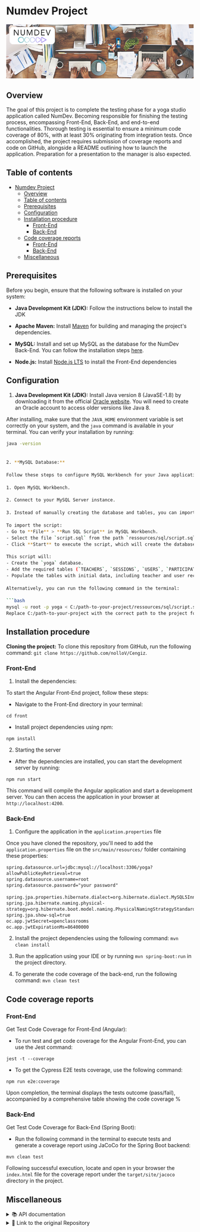 # Numdev Project

![NumDev Logo](./ressources/images/P5_banner-numdev.png)

## Overview

The goal of this project is to complete the testing phase for a yoga studio application called NumDev. Becoming responsible for finishing the testing process, encompassing Front-End, Back-End, and end-to-end functionalities. Thorough testing is essential to ensure a minimum code coverage of 80%, with at least 30% originating from integration tests. Once accomplished, the project requires submission of coverage reports and code on GitHub, alongside a README outlining how to launch the application. Preparation for a presentation to the manager is also expected.

## Table of contents

- [Numdev Project](#numdev-project)
  - [Overview](#overview)
  - [Table of contents](#table-of-contents)
  - [Prerequisites](#prerequisites)
  - [Configuration](#configuration)
  - [Installation procedure](#installation-procedure)
    - [Front-End](#front-end)
    - [Back-End](#back-end)
  - [Code coverage reports](#code-coverage-reports)
    - [Front-End](#front-end-1)
    - [Back-End](#back-end-1)
  - [Miscellaneous](#miscellaneous)

## Prerequisites

Before you begin, ensure that the following software is installed on your system:

- **Java Development Kit (JDK):** Follow the instructions below to install the JDK

- **Apache Maven:** Install [Maven](https://maven.apache.org/) for building and managing the project's dependencies.

- **MySQL:** Install and set up MySQL as the database for the NumDev Back-End. You can follow the installation steps [here](https://openclassrooms.com/fr/courses/6971126-implementez-vos-bases-de-donnees-relationnelles-avec-sql/7152681-installez-le-sgbd-mysql).

- **Node.js:** Install [Node.js LTS](https://nodejs.org/en) to install the Front-End dependencies

## Configuration

1. **Java Development Kit (JDK):** Install Java version 8 (JavaSE-1.8) by downloading it from the official [Oracle website](https://www.oracle.com/java/technologies/javase/javase8-archive-downloads.html). You will need to create an Oracle account to access older versions like Java 8.

After installing, make sure that the `JAVA_HOME` environment variable is set correctly on your system, and the `java` command is available in your terminal. You can verify your installation by running:

```bash
java -version


2. **MySQL Database:**

Follow these steps to configure MySQL Workbench for your Java application:

1. Open MySQL Workbench.

2. Connect to your MySQL Server instance.

3. Instead of manually creating the database and tables, you can import the pre-configured SQL script provided in the project. The script is located at `ressources/sql/script.sql`.

To import the script:
- Go to **File** > **Run SQL Script** in MySQL Workbench.
- Select the file `script.sql` from the path `ressources/sql/script.sql`.
- Click **Start** to execute the script, which will create the database, tables, and insert initial data.

This script will:
- Create the `yoga` database.
- Add the required tables (`TEACHERS`, `SESSIONS`, `USERS`, `PARTICIPATE`).
- Populate the tables with initial data, including teacher and user records.

Alternatively, you can run the following command in the terminal:

```bash
mysql -u root -p yoga < C:/path-to-your-project/ressources/sql/script.sql
Replace C:/path-to-your-project with the correct path to the project folder on your machine.
```

## Installation procedure

**Cloning the project:**
To clone this repository from GitHub, run the following command: `git clone https://github.com/nolloV/Cengiz`.

### Front-End

1. Install the dependencies:

To start the Angular Front-End project, follow these steps:

- Navigate to the Front-End directory in your terminal:

```shell
cd front
```

- Install project dependencies using npm:

```shell
npm install
```

2. Starting the server

- After the dependencies are installed, you can start the development server by running:

```shell
npm run start
```

This command will compile the Angular application and start a development server.
You can then access the application in your browser at `http://localhost:4200`.

### Back-End

1. Configure the application in the `application.properties` file

Once you have cloned the repository, you'll need to add the `application.properties` file on the `src/main/resources/` folder containing these properties:

```properties
spring.datasource.url=jdbc:mysql://localhost:3306/yoga?allowPublicKeyRetrieval=true
spring.datasource.username=root
spring.datasource.password="your password"

spring.jpa.properties.hibernate.dialect=org.hibernate.dialect.MySQL5InnoDBDialect
spring.jpa.hibernate.naming.physical-strategy=org.hibernate.boot.model.naming.PhysicalNamingStrategyStandardImpl
spring.jpa.show-sql=true
oc.app.jwtSecret=openclassrooms
oc.app.jwtExpirationMs=86400000
```

2. Install the project dependencies using the following command: `mvn clean install`

3. Run the application using your IDE or by running `mvn spring-boot:run` in the project directory.

4. To generate the code coverage of the back-end, run the following command: `mvn clean test`

## Code coverage reports

### Front-End

Get Test Code Coverage for Front-End (Angular):

- To run test and get code coverage for the Angular Front-End, you can use the Jest command:

```shell
jest -t --coverage
```

- To get the Cypress E2E tests coverage, use the following command:

```shell
npm run e2e:coverage
```

Upon completion, the terminal displays the tests outcome (pass/fail), accompanied by a comprehensive table showing the code coverage %

### Back-End

Get Test Code Coverage for Back-End (Spring Boot):

- Run the following command in the terminal to execute tests and generate a coverage report using JaCoCo for the Spring Boot backend:

```shell
mvn clean test
```

Following successful execution, locate and open in your browser the `index.html` file for the coverage report under the `target/site/jacoco` directory in the project.

## Miscellaneous

<details>
  <summary>
📚 API documentation
  </summary>
  <table>
  <thead>
    <tr>
       <th>Endpoint</th>
       <th>Method</th>
       <th>Description</th>
    </tr>
  </thead>
  <tbody>
  <tr>
        <td>/api/auth/login</td>
        <td>POST</td>
        <td>User authentication</td>
    </tr>
    <tr>
        <td>/api/auth/register</td>
        <td>POST</td>
        <td>User registration</td>
    </tr>
    <tr>
        <td>/api/session</td>
        <td>GET</td>
        <td>Retrieve all sessions</td>
    </tr>
    <tr>
        <td>/api/session</td>
        <td>POST</td>
        <td>Create a new session</td>
    </tr>
    <tr>
        <td>/api/session/{id}</td>
        <td>DELETE</td>
        <td>Delete a session by ID</td>
    </tr>
    <tr>
        <td>/api/session/{id}</td>
        <td>GET</td>
        <td>Retrieve a session by ID</td>
    </tr>
    <tr>
        <td>/api/session/{id}</td>
        <td>PUT</td>
        <td>Update a session by ID</td>
    </tr>
    <tr>
        <td>/api/session/{id}/participate/{userId}</td>
        <td>DELETE</td>
        <td>Remove user participation</td>
    </tr>
    <tr>
        <td>/api/session/{id}/participate/{userId}</td>
        <td>POST</td>
        <td>Add user participation</td>
    </tr>
    <tr>
        <td>/api/teacher</td>
        <td>GET</td>
        <td>Retrieve all teachers</td>
    </tr>
    <tr>
        <td>/api/teacher/{id}</td>
        <td>GET</td>
        <td>Retrieve a teacher by ID</td>
    </tr>
    <tr>
        <td>/api/user/{id}</td>
        <td>DELETE</td>
        <td>Delete a user by ID</td>
    </tr>
    <tr>
        <td>/api/user/{id}</td>
        <td>GET</td>
        <td>Retrieve a user by ID</td>
    </tr>
  </tbody>
</table>
</details>

<details>
  <summary>🔗 Link to the original Repository</summary>
  <a href="https://github.com/OpenClassrooms-Student-Center/Testez-une-application-full-stack">
    Link to the original code
  </a>
</details>